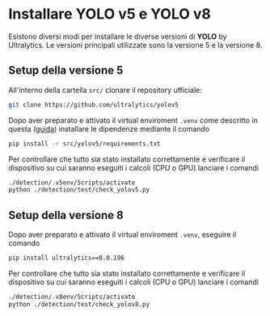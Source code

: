 [comment]: <> (TODO: Rivedere se è possibile utilizzare un solo kernel)
# Installare YOLO v5 e YOLO v8

Esistono diversi modi per installare le diverse versioni di **YOLO** by Ultralytics. Le versioni principali utilizzate sono la versione 5 e la versione 8.


## Setup della versione 5

All'interno della cartella `src/` clonare il repository ufficiale:
```sh
git clone https://github.com/ultralytics/yolov5
```
Dopo aver preparato e attivato il virtual enviroment `.venv` come descritto in questa ([guida](./CUDA%20on%20Windows.md)) installare le dipendenze mediante il comando
```sh
pip install -r src/yolov5/requirements.txt
```

Per controllare che tutto sia stato installato correttamente e verificare il dispositivo su cui saranno eseguiti i calcoli (CPU o GPU) lanciare i comandi
```sh
./detection/.v5env/Scripts/activate
python ./detection/test/check_yolov5.py
```



## Setup della versione 8

Dopo aver preparato e attivato il virtual enviroment `.venv`, eseguire il comando
```sh
pip install ultralytics==8.0.196
```

Per controllare che tutto sia stato installato correttamente e verificare il dispositivo su cui saranno eseguiti i calcoli (CPU o GPU) lanciare i comandi
```sh
./detection/.v8env/Scripts/activate
python ./detection/test/check_yolov8.py
```

